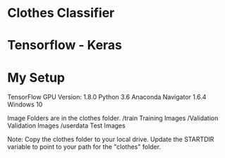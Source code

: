 #  Clothes Classifier 
# Tensorflow - Keras

# My Setup
  TensorFlow GPU Version: 1.8.0
  Python 3.6
  Anaconda Navigator 1.6.4
  Windows 10

Image Folders are in the clothes folder.
/train    Training Images
/Validation Validation Images
/userdata   Test Images

Note:
Copy the clothes folder to your local drive.
Update the STARTDIR variable to point to your path for the "clothes" folder.
